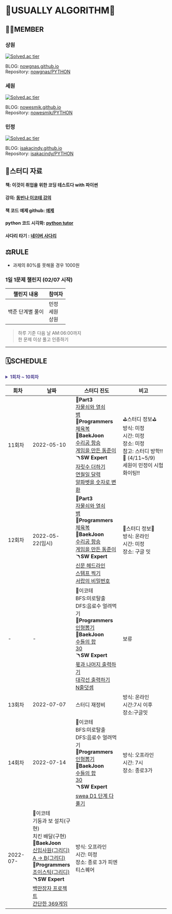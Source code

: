 # 👋USUALLY ALGORITHM👋

## 🧑‍💻MEMBER

### 상원

[![Solved.ac tier](http://mazassumnida.wtf/api/v2/generate_badge?boj=leo503801)](https://solved.ac/leo503801)

BLOG: [nowgnas.github.io](https://nowgnas.github.io/)  
Repository: [nowgnas/PYTHON](https://github.com/nowgnas/PYTHON)

### 세원

[![Solved.ac tier](http://mazassumnida.wtf/api/v2/generate_badge?boj=eswj1102)](https://solved.ac/eswj1102)

BLOG: [nowesmik.github.io](https://nowesmik.github.io/)  
Repository: [nowesmik/PYTHON](https://github.com/nowesmik/PYTHON)

### 민정

[![Solved.ac tier](http://mazassumnida.wtf/api/v2/generate_badge?boj=isakacindy)](https://solved.ac/isakacindy)

BLOG: [isakacindy.github.io](https://isakacindy.github.io/)  
Repository: [isakacindy/PYTHON](https://github.com/isakacindy/PYTHON)

## 📖스터디 자료

#### 책: 이것이 취업을 위한 코딩 테스트다 with 파이썬

#### 강의: [동빈나 이코테 강의](https://www.youtube.com/playlist?list=PLRx0vPvlEmdAghTr5mXQxGpHjWqSz0dgC)

#### 책 코드 예제 github: [예제](https://github.com/USUALLY-ALGORITHM/python-for-coding-test)

#### python 코드 시각화: [python tutor](https://pythontutor.com/visualize.html#mode=edit)

#### 사다리 타기 : [네이버 사다리](https://search.naver.com/search.naver?sm=tab_hty.top&where=nexearch&query=%EC%82%AC%EB%8B%A4%EB%A6%AC+%ED%83%80%EA%B8%B0+&oquery=%EB%84%A4%EC%9D%B4%EB%B2%84+%EC%82%AC%EB%8B%A4%EB%A6%AC&tqi=hQ%2FAylp0Jywss61Ug60ssssss4G-124748)

## ⚖️RULE

-   과제의 80%를 못해올 경우 1000원

### 1일 1문제 챌린지 (02/07 시작)

| 챌린지 내용      | 참여자               |
| ---------------- | -------------------- |
| 백준 단계별 풀이 | 민정<br>세원<br>상원 |

> 하루 기준 다음 날 AM:06:00까지  
> 한 문제 이상 풀고 인증하기

<hr>

## 🗓️SCHEDULE

<details>
<summary style='color: #4C3F91; font-weight:bold;'>1회차 ~ 10회차</summary>
<div markdown='1'>

| **회차** | **날짜**   | **스터디 진도**                                                                                                                                                                                                                                                                                                                                                                                                                                                                                                                                                                                                                                                                                                                                                                                                                                                                                                                                                                                                                                                                                       | **비고**                                                                                                                                                                           |
| -------- | ---------- | ----------------------------------------------------------------------------------------------------------------------------------------------------------------------------------------------------------------------------------------------------------------------------------------------------------------------------------------------------------------------------------------------------------------------------------------------------------------------------------------------------------------------------------------------------------------------------------------------------------------------------------------------------------------------------------------------------------------------------------------------------------------------------------------------------------------------------------------------------------------------------------------------------------------------------------------------------------------------------------------------------------------------------------------------------------------------------------------------------- | ---------------------------------------------------------------------------------------------------------------------------------------------------------------------------------- |
| 1회차    | 2022-01-23 | part2-그리디                                                                                                                                                                                                                                                                                                                                                                                                                                                                                                                                                                                                                                                                                                                                                                                                                                                                                                                                                                                                                                                                                          |                                                                                                                                                                                    |
| 2회차    | 2022-01-30 | 🎈**Part2 구현**<br> 아이디어를 코드로 바꾸는 구현: 세원<br>왕실의 나이트: 민정<br> 게임 개발: 상원<br>💡**Part3**<br>모험가 길드: 세원<br>곱하기 혹은 더하기: 상원<br>문자열 뒤집기:민정<br>🪜**BaekJoon**<br>ATM: 상원<br>전자렌지: 민정<br> 보물: 세원                                                                                                                                                                                                                                                                                                                                                                                                                                                                                                                                                                                                                                                                                                                                                                                                                                             |                                                                                                                                                                                    |
| 3회차    | 2022-02-06 | 🎈**Part2 DFS/BFS**<br> 꼭 필요한 자료구조 기초: 민정<br>탐색 알고리즘DFS/BFS: 세원<br> 음료수 얼려 먹기,<br>미로 탈출: 상원<br>💡**Part3 구현**<br>럭키 스트레이트<br>문자열 재정렬<br>문자열 압축<br>🪜**BaekJoon: 구현**<br>[날짜 계산](https://www.acmicpc.net/problem/1476)<br>[제로](https://www.acmicpc.net/problem/10773)<br>[한 줄로 서기](https://www.acmicpc.net/problem/1138)                                                                                                                                                                                                                                                                                                                                                                                                                                                                                                                                                                                                                                                                                                             | 해피 설날😆                                                                                                                                                                        |
| 4회차    | 2022-02-13 | 🎈**Part2 정렬문제**<br>선택, 삽입: 세원<br>퀵, 계수: 민정<br>문제 2, 3, 4: 상원<br> 💡**Part3 DFS/BFS**<br>특정 거리의 도시 찾기<br>연구소<br>경쟁적 전염<br> 🪜**BaekJoon DFS/BFS**<br>[데스 나이트](https://www.acmicpc.net/problem/16948)<br>[숫자판 점프](https://www.acmicpc.net/problem/2210)                                                                                                                                                                                                                                                                                                                                                                                                                                                                                                                                                                                                                                                                                                                                                                                                  | 문제 풀이 화이팅!!😊<br>오프라인 스터디: 02/23 (WED)👋                                                                                                                             |
| 5회차    | 2022-2-21  | 🎈**Part2 이진 탐색**<br>범위를 반씩 좁혀가는 탐색: 상원<br>부품 찾기: 세원<br>떡볶이 떡 만들기: 민정<br>💡**Part3 정렬 문제**<br>국영수<br>안테나<br>🪜**BaekJoon 정렬**<br>[나이순 정렬](https://www.acmicpc.net/problem/10814)<br>[시리얼 번호](https://www.acmicpc.net/problem/1431)                                                                                                                                                                                                                                                                                                                                                                                                                                                                                                                                                                                                                                                                                                                                                                                                              | 🎇오프라인 스터디🎇<br>장소: 종로 3가<br>시간: 3시<br>문제 풀이:<br>[소수 사이 수열](https://www.acmicpc.net/problem/3896)<br>[이장님 초대](https://www.acmicpc.net/problem/9237)  |
| 6회차    | 2022-02-28 | 🎈**Part2 다이나믹 프로그래밍**<br>다이나믹 프로그래밍: 세원<br>문제 2, 3: 상원<br>문제 4, 5: 민정<br>💡**Part3 이진 탐색 문제**<br>정렬된 배열에서 특정 수의 개수 구하기<br>고정점 찾기<br>🪜**BaekJoon**<br>[소수 사이의 수열](https://www.acmicpc.net/problem/3896)<br>[과자 나눠주기](https://www.acmicpc.net/problem/16401)                                                                                                                                                                                                                                                                                                                                                                                                                                                                                                                                                                                                                                                                                                                                                                      | 🍕스터디 정보🍕<br>온라인 스터디: 구글 밋(10시)                                                                                                                                    |
| 7회차    | 2022-03-09 | 🎈**Part2 최단경로**<br>다익스트라 알고리즘: 민정<br>개선된 다익스트라 알고리즘: 상원<br>플로이드 워셜 알고리즘: 세원<br> 🪜**BaekJoon 다이나믹 프로그래밍**<br>[돌 게임](https://www.acmicpc.net/problem/9655)                                                                                                                                                                                                                                                                                                                                                                                                                                                                                                                                                                                                                                                                                                                                                                                                                                                                                       | 🔦세원이 시험 화이팅!!<br>💡민정이 개강 화이팅..<br><br>🥚스터디 정보🥚<br>방식: 오프라인<br>시간: 3시<br>장소: 종로3가<br>[오르막 수](https://www.acmicpc.net/problem/11057) 풀기 |
| 8회차    | 2022-03-15 | 🎈**Part2 그래프**<br>서로소, 팀 결성: 민정<br>신장 트리, 도시 분할 계획: 상원<br>위상 정렬, 커리큘럼: 세원<br>🪜**BaekJoon**<br>[오르막 수](https://www.acmicpc.net/problem/11057)                                                                                                                                                                                                                                                                                                                                                                                                                                                                                                                                                                                                                                                                                                                                                                                                                                                                                                                   | 🧨세원이 이번주 시험도 화이팅!!<br>🥨스터디 정보🥨<br>방식: 온라인<br>시간: 8시 30분<br>장소: 구글 밋                                                                              |
| 9회차    | 2022-03-29 | 🎢**Part3**<br>만들수 없는 금액<br>🤿**Programmers**<br>[체육복](https://programmers.co.kr/learn/courses/30/lessons/42862)<br>🔬**BaekJoon**<br>[동전 0](https://www.acmicpc.net/problem/11047)<br>[회의실 배정](https://www.acmicpc.net/problem/1931)<br>[잃어버린 괄호](https://www.acmicpc.net/problem/1541)<br>🪃**SW Expert**<br>[홀수만 더하기](https://swexpertacademy.com/main/code/problem/problemDetail.do?problemLevel=1&contestProbId=AV5QSEhaA5sDFAUq&categoryId=AV5QSEhaA5sDFAUq&categoryType=CODE&problemTitle=&orderBy=FIRST_REG_DATETIME&selectCodeLang=ALL&select-1=1&pageSize=10&pageIndex=1)<br>[평균값 구하기](https://swexpertacademy.com/main/code/problem/problemDetail.do?problemLevel=1&contestProbId=AV5QRnJqA5cDFAUq&categoryId=AV5QRnJqA5cDFAUq&categoryType=CODE&problemTitle=&orderBy=FIRST_REG_DATETIME&selectCodeLang=ALL&select-1=1&pageSize=10&pageIndex=1)                                                                                                                                                                                                        | 🪃스터디 정보🪃<br>방식:온라인<br>시간: 8시30분<br>장소:구글밋                                                                                                                     |
| 10회차   | 2022-04-05 | 🎢**Part3**<br>볼링공 고르기<br>[🍕무지의 먹방](https://programmers.co.kr/learn/courses/30/lessons/42891)<br>🔬**BaekJoon**<br>[로프](https://www.acmicpc.net/problem/2217)<br>[수들의 합](https://www.acmicpc.net/problem/1789)<br>🪃**SW Expert**<br>[큰 놈, 작은 놈, 같은 놈](https://swexpertacademy.com/main/code/problem/problemDetail.do?problemLevel=1&contestProbId=AV5QQ6qqA40DFAUq&categoryId=AV5QQ6qqA40DFAUq&categoryType=CODE&problemTitle=&orderBy=FIRST_REG_DATETIME&selectCodeLang=ALL&select-1=1&pageSize=10&pageIndex=1)<br>[최대수 구하기](https://swexpertacademy.com/main/code/problem/problemDetail.do?problemLevel=1&contestProbId=AV5QQhbqA4QDFAUq&categoryId=AV5QQhbqA4QDFAUq&categoryType=CODE&problemTitle=&orderBy=FIRST_REG_DATETIME&selectCodeLang=ALL&select-1=1&pageSize=10&pageIndex=1)<br>[중간값 찾기](https://swexpertacademy.com/main/code/problem/problemDetail.do?problemLevel=1&contestProbId=AV5QPsXKA2UDFAUq&categoryId=AV5QPsXKA2UDFAUq&categoryType=CODE&problemTitle=&orderBy=FIRST_REG_DATETIME&selectCodeLang=ALL&select-1=1&pageSize=10&pageIndex=1) | 🚌스터디 정보🚌<br>방식:온라인<br>시간:8시30분<br>장소:구글밋<br>참고: 무지의 먹방(LV4)🤔                                                                                          |

</div>
</details>

| 회차     | 날짜                                                                                                                                                                                                                                                                                                                                                                                                                                                                                                                                                                                                                                                                                                                                                                                                                                                                                         | 스터디 진도                                                                                                                                                                                                                                                                                                                                                                                                                                                                                                                                                                                                                                                                                                                                                                                                                                                                                                                                                                                                                                                                                                                                                                                                                                | 비고                                                                                                                            |
| -------- | -------------------------------------------------------------------------------------------------------------------------------------------------------------------------------------------------------------------------------------------------------------------------------------------------------------------------------------------------------------------------------------------------------------------------------------------------------------------------------------------------------------------------------------------------------------------------------------------------------------------------------------------------------------------------------------------------------------------------------------------------------------------------------------------------------------------------------------------------------------------------------------------- | ------------------------------------------------------------------------------------------------------------------------------------------------------------------------------------------------------------------------------------------------------------------------------------------------------------------------------------------------------------------------------------------------------------------------------------------------------------------------------------------------------------------------------------------------------------------------------------------------------------------------------------------------------------------------------------------------------------------------------------------------------------------------------------------------------------------------------------------------------------------------------------------------------------------------------------------------------------------------------------------------------------------------------------------------------------------------------------------------------------------------------------------------------------------------------------------------------------------------------------------ | ------------------------------------------------------------------------------------------------------------------------------- |
| 11회차   | 2022-05-10                                                                                                                                                                                                                                                                                                                                                                                                                                                                                                                                                                                                                                                                                                                                                                                                                                                                                   | 🎢**Part3**<br>[자물쇠와 열쇠](https://programmers.co.kr/learn/courses/30/lessons/60059)<br>[뱀](https://www.acmicpc.net/problem/3190)<br>🤿**Programmers**<br>[체육복](https://programmers.co.kr/learn/courses/30/lessons/42862)<br>🔬**BaekJoon**<br>[수리공 항승](https://www.acmicpc.net/problem/1449)<br>[게임을 만든 동준이](https://www.acmicpc.net/problem/2847)<br>🪃**SW Expert**<br>[자릿수 더하기](https://swexpertacademy.com/main/code/problem/problemDetail.do?problemLevel=1&contestProbId=AV5QPRjqA10DFAUq&categoryId=AV5QPRjqA10DFAUq&categoryType=CODE&problemTitle=&orderBy=FIRST_REG_DATETIME&selectCodeLang=ALL&select-1=1&pageSize=10&pageIndex=1)<br>[연월일 달력](https://swexpertacademy.com/main/code/problem/problemDetail.do?problemLevel=1&contestProbId=AV5QLkdKAz4DFAUq&categoryId=AV5QLkdKAz4DFAUq&categoryType=CODE&problemTitle=&orderBy=FIRST_REG_DATETIME&selectCodeLang=ALL&select-1=1&pageSize=10&pageIndex=1)<br>[알파벳을 숫자로 변환](https://swexpertacademy.com/main/code/problem/problemDetail.do?problemLevel=1&contestProbId=AV5QLGxKAzQDFAUq&categoryId=AV5QLGxKAzQDFAUq&categoryType=CODE&problemTitle=&orderBy=FIRST_REG_DATETIME&selectCodeLang=ALL&select-1=1&pageSize=10&pageIndex=1) | ⛳️스터디 정보⛳️<br>방식: 미정<br>시간: 미정<br>장소: 미정<br>참고: 스터디 방학!!🤸 (4/11~5/9) <br>세원이 민정이 시험 화이팅!! |
| 12회차   | 2022-05-22(임시)                                                                                                                                                                                                                                                                                                                                                                                                                                                                                                                                                                                                                                                                                                                                                                                                                                                                             | 🎢**Part3**<br>[자물쇠와 열쇠](https://programmers.co.kr/learn/courses/30/lessons/60059)<br>[뱀](https://www.acmicpc.net/problem/3190)<br>🤿**Programmers**<br>[체육복](https://programmers.co.kr/learn/courses/30/lessons/42862)<br>🔬**BaekJoon**<br>[수리공 항승](https://www.acmicpc.net/problem/1449)<br>[게임을 만든 동준이](https://www.acmicpc.net/problem/2847)<br>🪃**SW Expert**<br>[신문 헤드라인](https://swexpertacademy.com/main/code/problem/problemDetail.do?problemLevel=1&contestProbId=AV5QKsLaAy0DFAUq&categoryId=AV5QKsLaAy0DFAUq&categoryType=CODE&problemTitle=&orderBy=FIRST_REG_DATETIME&selectCodeLang=ALL&select-1=1&pageSize=10&pageIndex=1)<br>[스템프 찍기](https://swexpertacademy.com/main/code/problem/problemDetail.do?problemLevel=1&contestProbId=AV5QKdT6AyYDFAUq&categoryId=AV5QKdT6AyYDFAUq&categoryType=CODE&problemTitle=&orderBy=FIRST_REG_DATETIME&selectCodeLang=ALL&select-1=1&pageSize=10&pageIndex=1)<br>[서랍의 비밀번호](https://swexpertacademy.com/main/code/problem/problemDetail.do?problemLevel=1&contestProbId=AV5QJ_8KAx8DFAUq&categoryId=AV5QJ_8KAx8DFAUq&categoryType=CODE&problemTitle=&orderBy=FIRST_REG_DATETIME&selectCodeLang=ALL&select-1=1&pageSize=10&pageIndex=2)      | 🐥스터디 정보🐥<br>방식: 온라인<br>시간: 미정<br>장소: 구글 밋                                                                  |
| -        | -                                                                                                                                                                                                                                                                                                                                                                                                                                                                                                                                                                                                                                                                                                                                                                                                                                                                                            | 🤸이코테<br>BFS:미로탈출<br>DFS:음료수 얼려먹기<br>🤿**Programmers**<br>[인형뽑기](https://programmers.co.kr/learn/courses/30/lessons/64061)<br>🔬**BaekJoon**<br>[수들의 합](https://www.acmicpc.net/problem/1789)<br>[30](https://www.acmicpc.net/problem/10610)<br>🪃**SW Expert**<br>[몫과 나머지 출력하기](https://swexpertacademy.com/main/code/problem/problemDetail.do?problemLevel=1&contestProbId=AV5QGNvKAtEDFAUq&categoryId=AV5QGNvKAtEDFAUq&categoryType=CODE&problemTitle=&orderBy=FIRST_REG_DATETIME&selectCodeLang=ALL&select-1=1&pageSize=10&pageIndex=2)<br>[대각선 출력하기](https://swexpertacademy.com/main/code/problem/problemDetail.do?problemLevel=1&contestProbId=AV5QFuZ6As0DFAUq&categoryId=AV5QFuZ6As0DFAUq&categoryType=CODE&problemTitle=&orderBy=FIRST_REG_DATETIME&selectCodeLang=ALL&select-1=1&pageSize=10&pageIndex=2)<br>[N줄덧셈](https://swexpertacademy.com/main/code/problem/problemDetail.do?problemLevel=1&contestProbId=AV5QFZtaAscDFAUq&categoryId=AV5QFZtaAscDFAUq&categoryType=CODE&problemTitle=&orderBy=FIRST_REG_DATETIME&selectCodeLang=ALL&select-1=1&pageSize=10&pageIndex=2)                                                                                                         | 보류                                                                                                                            |
| 13회차   | 2022-07-07                                                                                                                                                                                                                                                                                                                                                                                                                                                                                                                                                                                                                                                                                                                                                                                                                                                                                   | 스터디 재정비                                                                                                                                                                                                                                                                                                                                                                                                                                                                                                                                                                                                                                                                                                                                                                                                                                                                                                                                                                                                                                                                                                                                                                                                                              | 방식: 온라인<br>시간:7시 이후<br>장소:구글밋                                                                                    |
| 14회차   | 2022-07-14                                                                                                                                                                                                                                                                                                                                                                                                                                                                                                                                                                                                                                                                                                                                                                                                                                                                                   | 🤸이코테<br>BFS:미로탈출<br>DFS:음료수 얼려먹기<br>🤿**Programmers**<br>[인형뽑기](https://programmers.co.kr/learn/courses/30/lessons/64061)<br>🔬**BaekJoon**<br>[수들의 합](https://www.acmicpc.net/problem/1789)<br>[30](https://www.acmicpc.net/problem/10610)<br>🪃**SW Expert**<br>[swea D1 단계 다 풀기](https://swexpertacademy.com/main/code/problem/problemList.do?problemLevel=1&contestProbId=&categoryId=&categoryType=&problemTitle=&orderBy=FIRST_REG_DATETIME&selectCodeLang=ALL&select-1=1&pageSize=10&pageIndex=2)                                                                                                                                                                                                                                                                                                                                                                                                                                                                                                                                                                                                                                                                                                       | 방식: 오프라인<br>시간: 7시<br>장소: 종로3가                                                                                    |
| 2022-07- | 🤸이코테<br>기둥과 보 설치(구현)<br>치킨 배달(구현)<br>🔬**BaekJoon**<br>[신입사원(그리디)](https://www.acmicpc.net/problem/1946)<br>[A -> B(그리디)](https://www.acmicpc.net/problem/16953)<br>🤿**Programmers**<br>[조이스틱(그리디)](https://school.programmers.co.kr/learn/courses/30/lessons/42860)<br>🪃**SW Expert**<br>[백만장자 프로젝트](https://swexpertacademy.com/main/code/problem/problemDetail.do?problemLevel=2&contestProbId=AV5LrsUaDxcDFAXc&categoryId=AV5LrsUaDxcDFAXc&categoryType=CODE&problemTitle=&orderBy=FIRST_REG_DATETIME&selectCodeLang=ALL&select-1=2&pageSize=10&pageIndex=1)<br>[간단한 369게임](https://swexpertacademy.com/main/code/problem/problemDetail.do?problemLevel=2&contestProbId=AV5PTeo6AHUDFAUq&categoryId=AV5PTeo6AHUDFAUq&categoryType=CODE&problemTitle=&orderBy=FIRST_REG_DATETIME&selectCodeLang=ALL&select-1=2&pageSize=10&pageIndex=1) | 방식: 오프라인<br>시간: 미정<br>장소: 종로 3가 피엔티스퀘어                                                                                                                                                                                                                                                                                                                                                                                                                                                                                                                                                                                                                                                                                                                                                                                                                                                                                                                                                                                                                                                                                                                                                                                |

<!--
🎈**Part2 구현**
💡**Part3**
🪜**BaekJoon**
 -->

<!--
🎢**Part3**
🤿**Programmers**
🔬**BaekJoon**
🪃**SW Expert**
 -->

